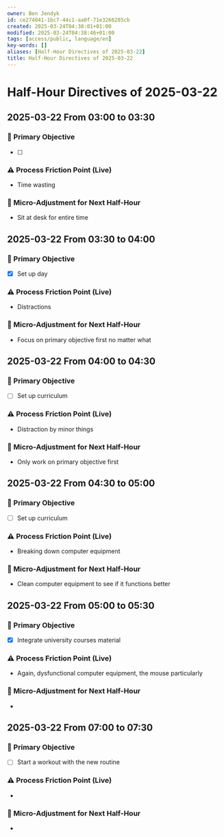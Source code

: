 ```yaml
---
owner: Ben Jendyk
id: ce274041-1bc7-44c1-aa0f-71e3266285cb
created: 2025-03-24T04:38:01+01:00
modified: 2025-03-24T04:38:46+01:00
tags: [access/public, language/en]
key-words: []
aliases: [Half-Hour Directives of 2025-03-22]
title: Half-Hour Directives of 2025-03-22
---
```


# Half-Hour Directives of 2025-03-22

## 2025-03-22 From 03:00 to 03:30

### 🎯 Primary Objective

<!-- What is the single most important thing to accomplish in this 30-minute block? Be outcome-driven. -->
- [ ]

### ⚠️ Process Friction Point (Live)

<!-- What slowed execution or caused inefficiency? E.g., cognitive lag, distractions, unclear next step. Keep it to one key blocker. -->
- Time wasting

### 🔄 Micro-Adjustment for Next Half-Hour

<!-- What small tweak should be tested in the next session to improve process efficiency? Keep it actionable and easy to implement. -->
- Sit at desk for entire time

## 2025-03-22 From 03:30 to 04:00

### 🎯 Primary Objective

<!-- What is the single most important thing to accomplish in this 30-minute block? Be outcome-driven. -->
- [x] Set up day

### ⚠️ Process Friction Point (Live)

<!-- What slowed execution or caused inefficiency? E.g., cognitive lag, distractions, unclear next step. Keep it to one key blocker. -->
- Distractions

### 🔄 Micro-Adjustment for Next Half-Hour

<!-- What small tweak should be tested in the next session to improve process efficiency? Keep it actionable and easy to implement. -->
- Focus on primary objective first no matter what

## 2025-03-22 From 04:00 to 04:30

### 🎯 Primary Objective

<!-- What is the single most important thing to accomplish in this 30-minute block? Be outcome-driven. -->
- [ ] Set up curriculum

### ⚠️ Process Friction Point (Live)

<!-- What slowed execution or caused inefficiency? E.g., cognitive lag, distractions, unclear next step. Keep it to one key blocker. -->
- Distraction by minor things

### 🔄 Micro-Adjustment for Next Half-Hour

<!-- What small tweak should be tested in the next session to improve process efficiency? Keep it actionable and easy to implement. -->
- Only work on primary objective first

## 2025-03-22 From 04:30 to 05:00

### 🎯 Primary Objective

<!-- What is the single most important thing to accomplish in this 30-minute block? Be outcome-driven. -->
- [ ] Set up curriculum

### ⚠️ Process Friction Point (Live)

<!-- What slowed execution or caused inefficiency? E.g., cognitive lag, distractions, unclear next step. Keep it to one key blocker. -->
- Breaking down computer equipment

### 🔄 Micro-Adjustment for Next Half-Hour

<!-- What small tweak should be tested in the next session to improve process efficiency? Keep it actionable and easy to implement. -->
- Clean computer equipment to see if it functions better

## 2025-03-22 From 05:00 to 05:30

### 🎯 Primary Objective

<!-- What is the single most important thing to accomplish in this 30-minute block? Be outcome-driven. -->
- [x] Integrate university courses material

### ⚠️ Process Friction Point (Live)

<!-- What slowed execution or caused inefficiency? E.g., cognitive lag, distractions, unclear next step. Keep it to one key blocker. -->
- Again, dysfunctional computer equipment, the mouse particularly

### 🔄 Micro-Adjustment for Next Half-Hour

<!-- What small tweak should be tested in the next session to improve process efficiency? Keep it actionable and easy to implement. -->
-

## 2025-03-22 From 07:00 to 07:30

### 🎯 Primary Objective

<!-- What is the single most important thing to accomplish in this 30-minute block? Be outcome-driven. -->
- [ ] Start a workout with the new routine

### ⚠️ Process Friction Point (Live)

<!-- What slowed execution or caused inefficiency? E.g., cognitive lag, distractions, unclear next step. Keep it to one key blocker. -->
-

### 🔄 Micro-Adjustment for Next Half-Hour

<!-- What small tweak should be tested in the next session to improve process efficiency? Keep it actionable and easy to implement. -->
-
